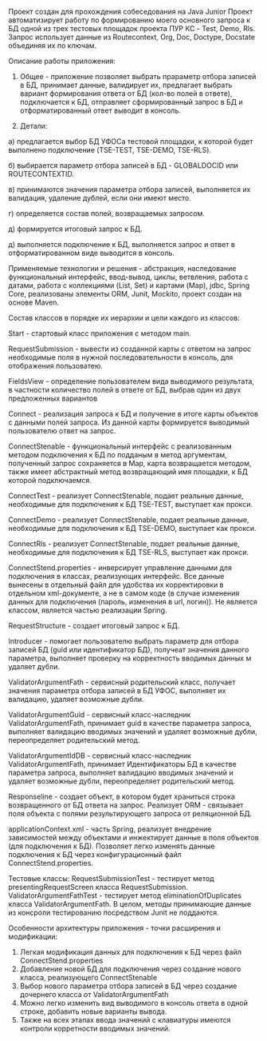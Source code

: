  Проект создан для прохождения собеседования на Java Junior
 Проект автоматизирует работу по формированию моего основного запроса к БД одной из трех тестовых площадок проекта ПУР КС - Test, Demo, Rls.
 Запрос использует данные из Routecontext, Org, Doc, Doctype, Docstate объединяя их по ключам. 

 Описание работы приложения:
 1. Общее - приложение позволяет выбрать прараметр отбора записей в БД, принимает данные, валидирует их, предлагает выбрать вариант формирования ответа от БД (кол-во полей в ответе), подключается к БД, отправляет сформированный запрос в БД и отформатированный ответ выводит в консоль.

 2. Детали: 
 
а) предлагается выбор БД УФОСа тестовой площадки, к которой будет выполнено подключение (TSE-TEST, TSE-DEMO, TSE-RLS).

б) выбирается параметр отбора записей в БД - GLOBALDOCID или ROUTECONTEXTID.

в) принимаются значения параметра отбора записей, выполняется их валидация, удаление дублей, если они имеют место.

г) определяется состав полей, возвращаемых запросом.

д) формируется итоговый запрос к БД.

д) выполняется подключение к БД, выполняется запрос и ответ в отформатированном виде выводится в консоль.

 Применяемые технологии и решения - абстракция, наследование функциональный интерфейс, ввод-вывод, циклы, ветвления, работа с датами, работа с коллекциями (List, Set) и картами (Map), jdbc, Spring Core, реализованы элементы ORM, Junit, Mockito, проект создан на основе Maven.

 Состав классов в порядке их иерархии и цели каждого из классов:
 
 Start - стартовый класс приложения с методом main.

 RequestSubmission - вывести из созданной карты с ответом на запрос необходимые поля в нужной последовательности в консоль, для отображения пользоватею.    
   
 FieldsView - определение пользователем вида выводимого результата, в частности количество полей в ответе от БД, выбрав один из двух предложенных вариантов
	  
 Connect - реализация запроса к БД и получение в итоге карты объектов с данными полей запроса. Из данной карты формируется выводимый пользователю ответ на запрос. 
 
ConnectStenable - функциональный интерфейс с реализованным методом подключения к БД по подданым в метод аргументам, полученный запрос сохраняется в Map, карта возвращается методом, также имеет абстрактный метод возвращающий имя площадки, к БД которой подключаемся.

   ConnectTest - реализует ConnectStenable, подает реальные данные, необходимые для подключения к БД TSE-TEST, выступает как прокси.
   
   ConnectDemo - реализует ConnectStenable, подает реальные данные, необходимые для подключения к БД TSE-DEMO, выступает как прокси.
   
   ConnectRls - реализует ConnectStenable, подает реальные данные, необходимые для подключения к БД TSE-RLS, выступает как прокси.	
		     
   ConnectStend.properties - инверсирует управление данными для подключения в классах, реализующих интерфейс. Все данные вынесены в отдельный файл для удобства их корректировки  в отдельном xml-документе, а не в самом коде (в случае изменения данных для подключения (пароль, изменения в url, логин)). Не является классом, является частью реализации Spring. 
			       
RequestStructure - создает итоговый запрос к БД.	
		
Introducer - помогает пользователю выбрать параметр для отбора записей БД (guid или идентификатор БД), получеат значения данного параметра, выполняет проверку на корректность вводимых данных м удаляет дубли.			
		      
ValidatorArgumentFath - сервисный родительский класс, получает значения параметра отбора записей в БД УФОС, выполняет их валидацию, удаляет возможные дубли.	

   ValidatorArgumentGuid - сервисный класс-наследник ValidatorArgumentFath, принимает guid в качестве параметра запроса, выполняет валидацию вводимых значений и удаляет возможные дубли, переопределяет родительский метод.
	   
   ValidatorArgumentIdDB - сервисный класс-наследник ValidatorArgumentFath, принимает Идентификаторы БД в качестве параметра запроса, выполняет валидацию вводимых значений и удаляет возможные дубли, переопределяет родительский метод.	
				  
Responseline - создает объект, в котором будет храниться строка возвращенного от БД ответа на запрос. Реализует ORM - связывает поля объекта с полями результирующего запроса от реляционной БД.
			
applicationContext.xml - часть Spring, реализует внедрение зависимостей между объектами и инжектирует данные в поля объектов (для подключения к БД). Позволяет легко изменять данные подключения к БД через конфигурационный файл ConnectStend.properties.

Тестовые классы:
RequestSubmissionTest - тестирует метод presentingRequestScreen класса RequestSubmission.
ValidatorArgumentFathTest - тестирует метод eliminationOfDuplicates класса ValidatorArgumentFath.
В целом, методы принимающие данные из консроли тестированию посредством Junit не поддаются.

 Особенности архитектуры приложения - точки расширения и модификации:
 
 1. Легкая модификация данных для подключения к БД через файл ConnectStend.properties
 2. Добавление новой БД для подключения через создание нового класса, реализующего ConnectStenable
 3. Выбор нового параметра отбора записей в БД через создание дочернего класса от ValidatorArgumentFath
 4. Можно легко изменить вид выводимого в консоль ответа в одной строке, добавить новые варианты вывода.
 5. Также на всех этапах ввода значений с клавиатуры имеются контроли корретности вводимых значений.
 
